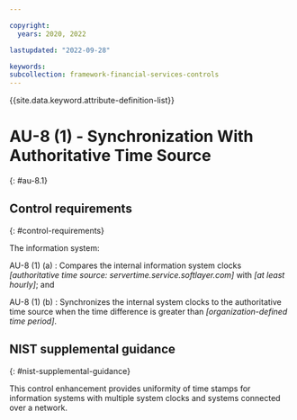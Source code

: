 ```yaml
---

copyright:
  years: 2020, 2022

lastupdated: "2022-09-28"

keywords: 
subcollection: framework-financial-services-controls
---
```


{{site.data.keyword.attribute-definition-list}}

         
# AU-8 (1) - Synchronization With Authoritative Time Source
{: #au-8.1}

## Control requirements
{: #control-requirements}

The information system:

AU-8 (1) (a)
    : Compares the internal information system clocks _[authoritative time source: servertime.service.softlayer.com]_ with _[at least hourly]_; and

AU-8 (1) (b)
    : Synchronizes the internal system clocks to the authoritative time source when the time difference is greater than _[organization-defined time period]_.

## NIST supplemental guidance
{: #nist-supplemental-guidance}

This control enhancement provides uniformity of time stamps for information systems with multiple system clocks and systems connected over a network.



